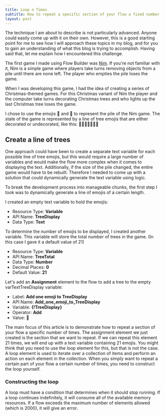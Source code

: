 ```yaml
---
title: Loop n Times
subtitle: How to repeat a specific section of your flow a fixed number of times
layout: post
---
```


The technique I am about to describe is not particularly advanced. Anyone could easily come up with it on their own. However, this is a good starting point for me to see how I will approach these topics in my blog, and for you to gain an understanding of what this blog is trying to accomplish. Having said that, let me explain how I encountered this challenge.

The first game I made using Flow Builder was [Nim](https://en.wikipedia.org/wiki/Nim). If you're not familiar with it, Nim is a simple game where players take turns removing objects from a pile until there are none left. The player who empties the pile loses the game.

When I was developing this game, I had the idea of creating a series of Christmas-themed games. For this Christmas variant of Nim the player and the computer take turns decorating Christmas trees and who lights up the last Christmas tree loses the game. 

I chose to use the emojis 🎄 and 🌲 to represent the pile of the Nim game. The state of the game is represented by a line of tree emojis that are either decorated or undecorated, like this: 🎄🎄🎄🌲🌲🌲🌲

## Create a line of trees

One approach could have been to create a separate text variable for each possible line of tree emojis, but this would require a large number of variables and would make the flow more complex when it comes to displaying the text. Additionally, if the size of the pile changed, the entire game would have to be rebuilt. Therefore I needed to come up with a solution that could dynamically generate the text variable using logic.

To break the development process into manageable chunks, the first step I took was to dynamically generate a line of emojis of a certain length.

I created an empty text variable to hold the emojis:

- Resource Type: **Variable**
- API Name: **TreeDisplay**
- Data Type: **Text**
  
To determine the number of emojis to be displayed, I created another variable. This variable will store the total number of trees in the game. (In this case I gave it a default value of 21)

- Resource Type: **Variable**
- API Name: **TreeTotal**
- Data Type: **Number**
- Decimal Places: **0**
- Default Value: **21**

Let's add an **Assignment** element to the flow to add a tree to the empty varTextTreeDisplay variable:
- Label: **Add one emoji to TreeDisplay**
- API Name: **Add_one_emoji_to_TreeDisplay**
- Variable: **{!TreeDisplay}**
- Operator: **Add**
- Value: **🌲**

The main focus of this article is to demonstrate how to repeat a section of your flow a specific number of times. The assignment element we just created is the section that we want to repeat.  If we can repeat this element 21 times, we will end up with a text variable containing 21 emojis. 
You might think that you need to use the loop element for this, but that is not the case. A loop element is used to iterate over a collection of items and perform an action on each element in the collection. When you simply want to repeat a certain part of your flow a certain number of times, you need to construct the loop yourself.

### Constructing the loop

A loop must have a condition that determines when it should stop running. If a loop continues indefinitely, it will consume all of the available memory resources. If a flow exceeds the maximum number of elements allowed (which is 2000), it will give an error.




